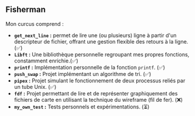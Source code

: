 ## Fisherman

 Mon curcus comprend :

- **`get_next_line` :** permet de lire une (ou plusieurs) ligne à partir d'un descripteur de fichier, offrant une gestion flexible des retours à la ligne.(✅)
- **`Libft` :** Une bibliothèque personnelle regroupant mes propres fonctions, constamment enrichie.(✅)
- **`printf` :** Implémentation personnelle de la fonction `printf`. (✅)
- **`push_swap` :** Projet implémentant un algorithme de tri. (✅)
- **`pipex` :** Projet simulant le fonctionnement de deux processus reliés par un tube Unix. (✅)
- **`fdf` :** Projet permettant de lire et de représenter graphiquement des fichiers de carte en utilisant la technique du wireframe (fil de fer). (❌)
- **`my_own_test` :** Tests personnels et expérimentations. (⏳)
